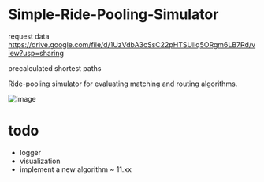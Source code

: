 # Simple-Ride-Pooling-Simulator

request data
https://drive.google.com/file/d/1UzVdbA3cSsC22pHTSUliq5ORgm6LB7Rd/view?usp=sharing

precalculated shortest paths

Ride-pooling simulator for evaluating matching and routing
algorithms.

![image](https://user-images.githubusercontent.com/28619620/143007864-ba4ed153-6332-46eb-98e3-23934ba3c3b4.png)

# todo

- logger
- visualization
- implement a new algorithm ~ 11.xx
